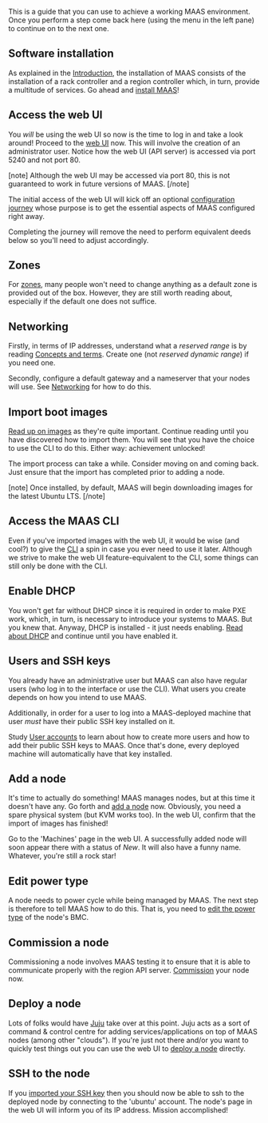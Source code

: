 This is a guide that you can use to achieve a working MAAS environment. Once you perform a step come back here (using the menu in the left pane) to continue on to the next one.

<h2 id="heading--software-installation">Software installation</h2>

As explained in the [Introduction](index.md#heading--key-components-and-colocation-of-all-services), the installation of MAAS consists of the installation of a rack controller and a region controller which, in turn, provide a multitude of services. Go ahead and [install MAAS](installconfig-snap-install.md)!

<h2 id="heading--access-the-web-ui">Access the web UI</h2>

You *will* be using the web UI so now is the time to log in and take a look around! Proceed to the [web UI](installconfig-webui.md) now. This will involve the creation of an administrator user. Notice how the web UI (API server) is accessed via port 5240 and not port 80.

[note]
Although the web UI may be accessed via port 80, this is not guaranteed to work in future versions of MAAS.
[/note]

The initial access of the web UI will kick off an optional [configuration journey](installconfig-webui-conf-journey.md) whose purpose is to get the essential aspects of MAAS configured right away.

Completing the journey will remove the need to perform equivalent deeds below so you'll need to adjust accordingly.

<h2 id="heading--zones">Zones</h2>

For [zones](manage-zones.md), many people won't need to change anything as a default zone is provided out of the box. However, they are still worth reading about, especially if the default one does not suffice.

<h2 id="heading--networking">Networking</h2>

Firstly, in terms of IP addresses, understand what a *reserved range* is by reading [Concepts and terms](intro-concepts.md#heading--ip-ranges). Create one (not *reserved dynamic range*) if you need one.

Secondly, configure a default gateway and a nameserver that your nodes will use. See [Networking](installconfig-networking.md) for how to do this.

<h2 id="heading--import-boot-images">Import boot images</h2>

[Read up on images](installconfig-images.md) as they're quite important. Continue reading until you have discovered how to import them. You will see that you have the choice to use the CLI to do this. Either way: achievement unlocked!

The import process can take a while. Consider moving on and coming back. Just ensure that the import has completed prior to adding a node.

[note]
Once installed, by default, MAAS will begin downloading images for the latest Ubuntu LTS.
[/note]

<h2 id="heading--access-the-maas-cli">Access the MAAS CLI</h2>

Even if you've imported images with the web UI, it would be wise (and cool?) to give the [CLI](manage-cli.md) a spin in case you ever need to use it later. Although we strive to make the web UI feature-equivalent to the CLI, some things can still only be done with the CLI.

<h2 id="heading--enable-dhcp">Enable DHCP</h2>

You won't get far without DHCP since it is required in order to make PXE work, which, in turn, is necessary to introduce your systems to MAAS. But you knew that. Anyway, DHCP is installed - it just needs enabling. [Read about DHCP](installconfig-network-dhcp.md) and continue until you have enabled it.

<h2 id="heading--users-and-ssh-keys">Users and SSH keys</h2>

You already have an administrative user but MAAS can also have regular users (who log in to the interface or use the CLI). What users you create depends on how you intend to use MAAS.

Additionally, in order for a user to log into a MAAS-deployed machine that user *must* have their public SSH key installed on it.

Study [User accounts](manage-account.md) to learn about how to create more users and how to add their public SSH keys to MAAS. Once that's done, every deployed machine will automatically have that key installed.

<h2 id="heading--add-a-node">Add a node</h2>

It's time to actually do something! MAAS manages nodes, but at this time it doesn't have any. Go forth and [add a node](nodes-add.md) now. Obviously, you need a spare physical system (but KVM works too). In the web UI, confirm that the import of images has finished!

Go to the 'Machines' page in the web UI. A successfully added node will soon appear there with a status of *New*. It will also have a funny name. Whatever, you're still a rock star!

<h2 id="heading--edit-power-type">Edit power type</h2>

A node needs to power cycle while being managed by MAAS. The next step is therefore to tell MAAS how to do this. That is, you need to [edit the power type](nodes-power-types.md) of the node's BMC.

<h2 id="heading--commission-a-node">Commission a node</h2>

Commissioning a node involves MAAS testing it to ensure that it is able to communicate properly with the region API server. [Commission](nodes-commission.md) your node now.

<h2 id="heading--deploy-a-node">Deploy a node</h2>

Lots of folks would have [Juju](https://jujucharms.com/docs/stable/about-juju) take over at this point. Juju acts as a sort of command & control centre for adding services/applications on top of MAAS nodes (among other "clouds"). If you're just not there and/or you want to quickly test things out you can use the web UI to [deploy a node](nodes-deploy.md) directly.

<h2 id="heading--ssh-to-the-node">SSH to the node</h2>

If you [imported your SSH key](manage-account.md#heading--ssh-keys) then you should now be able to ssh to the deployed node by connecting to the 'ubuntu' account. The node's page in the web UI will inform you of its IP address. Mission accomplished!

<!-- LINKS -->

